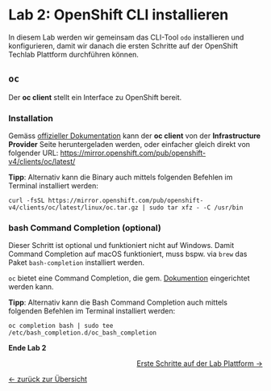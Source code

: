 # Lab 2: OpenShift CLI installieren

In diesem Lab werden wir gemeinsam das CLI-Tool `odo` installieren und konfigurieren, damit wir danach die ersten Schritte auf der OpenShift Techlab Plattform durchführen können.


## `oc`

Der __oc client__ stellt ein Interface zu OpenShift bereit.


### Installation

Gemäss [offizieller Dokumentation](https://docs.openshift.com/container-platform/latest/cli_reference/openshift_cli/getting-started-cli.html#cli-installing-cli_cli-developer-commands) kann der __oc client__ von der __Infrastructure Provider__ Seite heruntergeladen werden, oder einfacher gleich direkt von folgender URL: <https://mirror.openshift.com/pub/openshift-v4/clients/oc/latest/>

__Tipp__:
Alternativ kann die Binary auch mittels folgenden Befehlen im Terminal installiert werden:

```
curl -fsSL https://mirror.openshift.com/pub/openshift-v4/clients/oc/latest/linux/oc.tar.gz | sudo tar xfz - -C /usr/bin
```


### bash Command Completion (optional)

Dieser Schritt ist optional und funktioniert nicht auf Windows. Damit Command Completion auf macOS funktioniert, muss bspw. via `brew` das Paket `bash-completion` installiert werden.

`oc` bietet eine Command Completion, die gem. [Dokumention](https://docs.openshift.com/container-platform/latest/cli_reference/openshift_cli/configuring-cli.html#cli-enabling-tab-completion_cli-configuring-cli) eingerichtet werden kann.

__Tipp__:
Alternativ kann die Bash Command Completion auch mittels folgenden Befehlen im Terminal installiert werden:

```
oc completion bash | sudo tee /etc/bash_completion.d/oc_bash_completion
```

__Ende Lab 2__

<p width="100px" align="right"><a href="03_first_steps.md">Erste Schritte auf der Lab Plattform →</a></p>

[← zurück zur Übersicht](../README.md)
